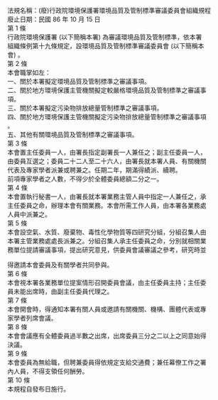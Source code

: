 法規名稱：(廢)行政院環境保護署環境品質及管制標準審議委員會組織規程  
廢止日期：民國 86 年 10 月 15 日  
第 1 條  
行政院環境保護署 (以下簡稱本署) 為審議環境品質及管制標準，依本署  
組織條例第十九條規定，設環境品質及管制標準審議委員會 (以下簡稱本  
會) 。  
第 2 條  
本會職掌如左：  
一、關於本署擬定環境品質及管制標準之審議事項。  
二、關於地方環境保護主管機關擬定較嚴格環境品質及管制標準之審議事  
項。  
三、關於本署擬定污染物排放總量管制標準之審議事項。  
四、關於地方環境保護主管機關擬定污染物排放總量管制標準之審議事項  
。  
五、其他有關環境品質及管制標準之審議事項。  
第 3 條  
本會置主任委員一人，由署長指定副署長一人兼任之；副主任委員一人，  
由委員互選之；委員二十二人至二十六人，由署長就本署人員、有關機關  
代表及專家學者派兼或聘兼之。任期二年，期滿得績派、續聘。  
前項專家學者之人數，不得少於全體委員總額二分之一。  
第 4 條  
本會置執行秘書一人，由署長就本署業務主管人員中指定一人兼任之，承  
主任委員之命，辦理本會有關業務。本會所需工作人員，由本署各業務處  
人員中派兼之。  
第 5 條  
本會設空氣、水質、廢棄物、毒性化學物質等四研究分組，分組召集人由  
本署主管業務處處長派兼之。分組召集人承主任委員之命，分別就相關業  
務單位提請審議事項，提出研究意見，供委員會議審議之參考，研究時並  


得邀請本會委員及有關學者共同參與。  
第 6 條  
本會視本署各業務單位提案情形召開委員會議，由主任委員主持；主任委  
員未能出席時，由副主任委員代理之。  
第 7 條  
本會開會時，得通知本署有關人員或邀請有關機關、機構、團體代表或專  
家學者列席會議。  
第 8 條  
本會會議應有全體委員過半數之出席，出席委員三分之二以上之同意始得  
決議。  
第 9 條  
本會委員為無給職，但聘兼委員得依規定支給交通費；兼任幕僚工作之署  
內人員，不得支領任何酬勞。  
第 10 條  
本規程自發布日施行。  


